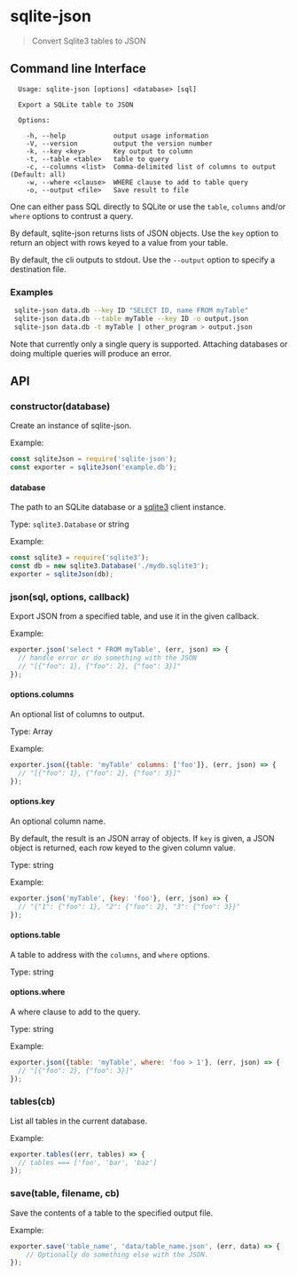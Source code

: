 # sqlite-json
> Convert Sqlite3 tables to JSON

## Command line Interface

```
  Usage: sqlite-json [options] <database> [sql]

  Export a SQLite table to JSON

  Options:

    -h, --help            output usage information
    -V, --version         output the version number
    -k, --key <key>       Key output to column
    -t, --table <table>   table to query
    -c, --columns <list>  Comma-delimited list of columns to output (Default: all)
    -w, --where <clause>  WHERE clause to add to table query
    -o, --output <file>   Save result to file
```

One can either pass SQL directly to SQLite or use the `table`, `columns` and/or `where` options to contrust a query.

By default, sqlite-json returns lists of JSON objects. Use the `key` option to return an object with rows keyed to a value from your table.

By default, the cli outputs to stdout. Use the `--output` option to specify a destination file.

### Examples

```bash
 sqlite-json data.db --key ID "SELECT ID, name FROM myTable"
 sqlite-json data.db --table myTable --key ID -o output.json
 sqlite-json data.db -t myTable | other_program > output.json
```

Note that currently only a single query is supported. Attaching databases or doing multiple queries will produce an error.

## API

### constructor(database)

Create an instance of sqlite-json.

Example:
```js
const sqliteJson = require('sqlite-json');
const exporter = sqliteJson('example.db');
```

#### database

The path to an SQLite database or a [sqlite3](https://github.com/mapbox/node-sqlite3) client instance.

Type: `sqlite3.Database` or string

Example:

```js
const sqlite3 = require('sqlite3');
const db = new sqlite3.Database('./mydb.sqlite3');
exporter = sqliteJson(db);
```

### json(sql, options, callback)

Export JSON from a specified table, and use it in the given callback.

Example:
```js
exporter.json('select * FROM myTable', (err, json) => {
  // handle error or do something with the JSON
  // "[{"foo": 1}, {"foo": 2}, {"foo": 3}]"
});
```

#### options.columns

An optional list of columns to output.

Type: Array

Example:
```js
exporter.json({table: 'myTable' columns: ['foo']}, (err, json) => {
  // "[{"foo": 1}, {"foo": 2}, {"foo": 3}]"
});
```

#### options.key

An optional column name.

By default, the result is an JSON array of objects. If `key` is given, a JSON object is returned, each row keyed to the given column value.

Type: string

Example:
```js
exporter.json('myTable', {key: 'foo'}, (err, json) => {
  // "{"1": {"foo": 1}, "2": {"foo": 2}, "3": {"foo": 3}}"
});
```

#### options.table

A table to address with the `columns`, and `where` options.

Type: string

#### options.where

A where clause to add to the query.

Type: string

Example:
```js
exporter.json({table: 'myTable', where: 'foo > 1'}, (err, json) => {
  // "[{"foo": 2}, {"foo": 3}]"
});
```

### tables(cb)

List all tables in the current database.

Example:
```js
exporter.tables((err, tables) => {
  // tables === ['foo', 'bar', 'baz']
});
```

### save(table, filename, cb)

Save the contents of a table to the specified output file.

Example:
```js
exporter.save('table_name', 'data/table_name.json', (err, data) => {
    // Optionally do something else with the JSON.
});
```
